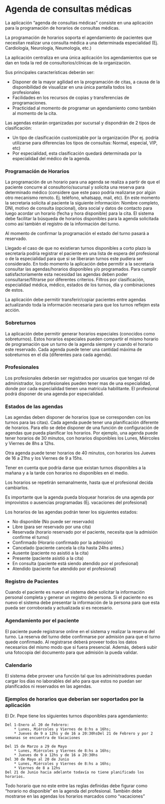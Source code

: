 # Agenda de consultas médicas

La aplicación “agenda de consultas médicas” consiste en una aplicación para la programación de horarios de
consultas médicas.

La programación de horarios soporta el agendamiento de pacientes que necesitan realizar una consulta médica
a una determinada especialidad (Ej. Cardiología, Neurología, Neumología, etc.)

La aplicación centraliza en una única aplicación los agendamientos que se dan en toda la red de
consultorios/clínicas de la organización.

Sus principales características deberán ser:

- Disponer de la mayor agilidad en la programación de citas, a causa de la disponibilidad de visualizar en una única pantalla todos los profesionales
- Facilidades en los recursos de copias y transferencias de programaciones.
- Practicidad al momento de programar un agendamiento como también al momento de la cita.

Las agendas estarán organizadas por sucursal y dispondrán de 2 tipos de clasificación:

- Un tipo de clasificación customizable por la organización (Por ej. podría utilizarse para diferencias
los tipos de consultas: Normal, especial, VIP, etc)
-  Por especialidad, esta clasificación quedará determinada por la especialidad del médico de la agenda.

### Programación de Horarios

La programación de un horario para una agenda se realiza a partir de que el paciente concurre al
consultorio/sucursal y solicita una reserva para determinado médico (considere que este paso podría realizarse
por algún otro mecanismo remoto. Ej. teléfono, whatsapp, mail, etc). En este momento la secretaria solicita al
paciente la siguiente información: Nombre completo, DNI, motivo de consulta (opcional), obra social y datos
de contacto para luego acordar un horario (fecha y hora disponible) para la cita.
El sistema debe facilitar la búsqueda de horarios disponibles para la agenda solicitada como así también el
registro de la información del turno.

Al momento de confirmar la programación el estado del turno pasará a reservado.

Llegado el caso de que no existieran turnos disponibles a corto plazo la secretaría podría registrar el paciente
en una lista de espera del profesional o de la especialidad para que si se liberaran turnos este pudiera ser
considerado.
En todo momento la aplicación debe permitir a la secretaria consultar las agendas/horarios disponibles y/o
programados. Para cumplir satisfactoriamente esta necesidad las agendas deben poder consultarse/filtrarse por
diferentes criterios.
Filtros por clasificación, especialidad médica, médico, estados de los turnos, día y combinaciones de estos.

La aplicación debe permitir transferir/copiar pacientes entre agendas actualizando toda la información
necesaria para que los turnos reflejen esta acción.

### Sobreturnos

La aplicación debe permitir generar horarios especiales (conocidos como sobreturnos). Estos horarios
especiales pueden compartir el mismo horario de programación que un turno de la agenda siempre y cuando
el horario este reservado. Cada agenda puede tener una cantidad máxima de sobreturnos en el día (diferentes
para cada agenda).

### Profesionales

Los profesionales deberán ser registrados por usuarios que tengan rol de administrador, los profesionales
pueden tener mas de una especialidad, donde por cada especialidad tienen una matrícula habilitante. El
profesional podrá disponer de una agenda por especialidad.

### Estados de las agendas

Las agendas deben disponer de horarios (que se corresponden con los turnos para las citas). Cada agenda
puede tener una planificación diferente de horarios. Para ello se debe disponer de una función de
configuración de agendas que pueda planificar los horarios.
Por ejemplo, una agenda puede tener horarios de 30 minutos, con horarios disponibles los Lunes, Miércoles y
Viernes de 8hs a 12hs.

Otra agenda puede tener horarios de 40 minutos, con horarios los Jueves de 16 a 21hs y los Viernes de 9 a
15hs.

Tener en cuenta que podría darse que existan turnos disponibles a la mañana y a la tarde con horarios no
disponibles en el medio.

Los horarios se repetirán semanalmente, hasta que el profesional decida cambiarlos.

Es importante que la agenda pueda bloquear horarios de una agenda por improvistos o ausencias programadas (Ej. vacaciones del profesional)

Los horarios de las agendas podrán tener los siguientes estados:

- No disponible (No puede ser reservado)
- Libre (para ser reservado por una cita)
- Reservada (horario reservado por el paciente, necesita que la admisión confirme el turno)
- Confirmado (Horario confirmado por la admisión)
- Cancelado (paciente cancela la cita hasta 24hs antes.)
- Ausente (paciente no asistió a la cita)
- Presente (paciente asistió a la cita)
- En consulta (paciente está siendo atendido por el profesional)
- Atendido (paciente fue atendido por el profesional)

### Registro de Pacientes

Cuando el paciente es nuevo el sistema debe solicitar la información personal completa y generar un registro
de persona.
Si el paciente no es nuevo el sistema debe presentar la información de la persona para que esta pueda ser
corroborada y actualizada si es necesario.

### Agendamiento por el paciente

El paciente puede registrarse online en el sistema y realizar la reserva del turno. La reserva del turno debe
confirmarse por admisión para que el turno quede confirmado. Al registrarse deberá proveer todos los datos
necesarios del mismo modo que si fuera presencial. Además, deberá subir una fotocopia del documento para
que admisión la pueda validar.

### Calendario

El sistema debe proveer una función tal que los administradores puedan cargar los días no laborables del año
para que estos no puedan ser planificados ni reservados en las agendas.

### Ejemplos de horarios que deberían ser soportados por la aplicación

El Dr. Pepe tiene los siguientes turnos disponibles para agendamiento:

    Del 1-Enero al 20 de Febrero:
        * Lunes, Miércoles y Viernes de 8:hs a 16hs;
        * Jueves de 9 a 12hs y de 16 a 20:30hsDel 21 de Febrero y por 2 semanas se encuentra de Vacaciones

    Del 15 de Marzo a 29 de Mayo
        * Lunes, Miércoles y Viernes de 8:hs a 16hs;
        * Jueves de 9 a 12hs y de 16 a 20:30hs
    Del 30 de Mayo al 20 de Junio
        * Lunes, Miércoles y Viernes de 8:hs a 16hs;
        * Viernes de 8 a 12hs
    Del 21 de Junio hacia adelante todavía no tiene planificado los horarios.

Todo horario que no este entre las reglas definidas debe figurar como “horario no disponible” en la agenda del
profesional. También debe mostrarse en las agendas los horarios marcados como “vacaciones”
